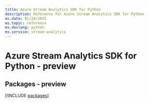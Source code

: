 ```yaml
---
title: Azure Stream Analytics SDK for Python
description: Reference for Azure Stream Analytics SDK for Python
ms.date: 01/24/2025
ms.topic: reference
ms.devlang: python
ms.service: stream-analytics
---
```

# Azure Stream Analytics SDK for Python - preview
## Packages - preview
[!INCLUDE [packages](stream-analytics-index.md)]